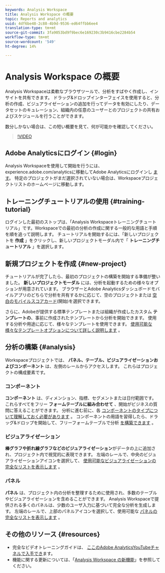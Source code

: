 ```yaml
---
keywords: Analysis Workspace
title: Analysis Workspace の概要
topic: Reports and analytics
uuid: 4df6be48-2c88-4b9d-9536-ed64ffbb6ee4
translation-type: tm+mt
source-git-commit: 3fa9053bd9f9bec6e169230c3b9416cbe2284b54
workflow-type: tm+mt
source-wordcount: '549'
ht-degree: 14%

---
```



# Analysis Workspace の概要

Analysis Workspaceは柔軟なブラウザツールで、分析をすばやく作成し、インサイトを共有できます。 ドラッグ&amp;ドロップインターフェイスを使用すると、分析の作成、ビジュアライゼーションの追加を行ってデータを有効にしたり、データセットのキュレーション、組織内の任意のユーザーとのプロジェクトの共有およびスケジュールを行うことができます。

数分しかない場合は、この短い概要を見て、何が可能かを確認してください。

>[!VIDEO](https://video.tv.adobe.com/v/26266?quality=12)

## Adobe Analyticsにログイン {#login}

Analysis Workspaceを使用して開始を行うには、experience.adobe.com/analyticsに移動してAdobe Analyticsにログインし [ます](http://experience.adobe.com/analytics)。 特定のプロジェクトがまだ選択されていない場合は、Workspaceプロジェクトリストのホームページに移動します。

## トレーニングチュートリアルの使用 {#training-tutorial}

ログインした最初のストップは、「Analysis Workspaceトレーニングチュートリアル」です。Workspaceでの最初の分析の作成に関する一般的な用語と手順を順を追って説明します。 チュートリアルを開始するには、「新しいプロジェクトを **作成** 」をクリックし、新しいプロジェクトモーダル内で「 **トレーニングチュートリアル** 」を選択します。

## 新規プロジェクトを作成 {#new-project}

チュートリアルが完了したら、最初のプロジェクトの構築を開始する準備が整いました。 **新しいプロジェクトモーダル** には、分析を起動するための様々なオプションが用意されています。 ブラウザーとAdobe Analyticsダッシュボードモバイルアプリのどちらで分析を共有するかに応じて、空のプロジェクトまたは [空白のモバイルスコアカード](https://docs.adobe.com/content/help/ja-JP/analytics/analyze/mobapp/curator.html)(開始)を選択できます。

さらに、Adobeが提供する標準テンプレートまたは組織が作成したカスタム **テンプレートの**、事前に作成されたテンプレートから分析を開始できます。 使用する分析や用途に応じて、様々なテンプレートを使用できます。 [使用可能な様々なテンプレートオプションについて詳しく説明します](https://docs.adobe.com/content/help/ja-JP/analytics/analyze/analysis-workspace/build-workspace-project/starter-projects.html) 。

## 分析の構築 {#analysis}

Workspaceプロジェクトでは、 **パネル、テーブル、ビジュアライゼーションおよびコンポーネント** は、左側のレールからアクセスします。 これらはプロジェクトの構成要素です。

### コンポーネント

**コンポーネント** は、ディメンション、指標、セグメントまたは日付範囲です。これらすべてをフリー **フォームテーブルに組み合わせて** 、開始がビジネスの質問に答えることができます。 分析に進む前に、各 [コンポーネントのタイプについて理解しておく必要があります](https://docs.adobe.com/content/help/ja-JP/analytics/analyze/analysis-workspace/components/analysis-workspace-components.html) 。 コンポーネントの用語を習得したら、ドラッグ&amp;ドロップを開始して、フリーフォームテーブルで分析 [を構築できます](https://docs.adobe.com/content/help/en/analytics/analyze/analysis-workspace/build-workspace-project/t-freeform-project.html) 。

### ビジュアライゼーション

**棒グラフや折れ線グラフなどのビジュアライゼーション**&#x200B;がデータの上に追加され、プロジェクト内で視覚的に表現できます。 左端のレールで、中央のビジュアライゼーションアイコンを選択して、 [使用可能なビジュアライゼーションの完全なリストを表示します](https://docs.adobe.com/content/help/ja-JP/analytics/analyze/analysis-workspace/visualizations/freeform-analysis-visualizations.html) 。

### パネル

**パネル** は、プロジェクト内の分析を整理するために使用され、多数のテーブルやビジュアライゼーションを含めることができます。 Analysis Workspaceで提供される多くのパネルは、少数のユーザ入力に基づいて完全な分析を生成します。 左端のレールで、上部のパネルアイコンを選択して、使用可能な [パネルの完全なリストを表示します](https://docs.adobe.com/content/help/en/analytics/analyze/analysis-workspace/panels/panels.html) 。

## その他のリソース {#resources}

* 完全なビデオトレーニングガイドは、 [ここのAdobe AnalyticsYouTubeチャネルで入手でき](https://www.youtube.com/channel/UC8I6bqCk7gO6YdoMz6W5fvw/playlists?view=50&amp;sort=dd&amp;shelf_id=7)ます。
* 機能に関する更新については、「[Analysis Workspace の新機能](/help/analyze/analysis-workspace/new-features-in-analysis-workspace.md)」を参照してください。
